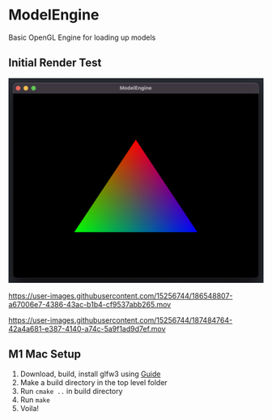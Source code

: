 # ModelEngine

Basic OpenGL Engine for loading up models

## Initial Render Test

![Test](samples/sample1.png)

https://user-images.githubusercontent.com/15256744/186548807-a67006e7-4386-43ac-b1b4-cf9537abb265.mov

https://user-images.githubusercontent.com/15256744/187484764-42a4a681-e387-4140-a74c-5a9f1ad9d7ef.mov

## M1 Mac Setup

1. Download, build, install glfw3 using [Guide](http://carette.xyz/posts/opengl_and_cpp_on_m1_mac/)
2. Make a build directory in the top level folder
3. Run `cmake ..` in build directory
4. Run `make`
5. Voila!
